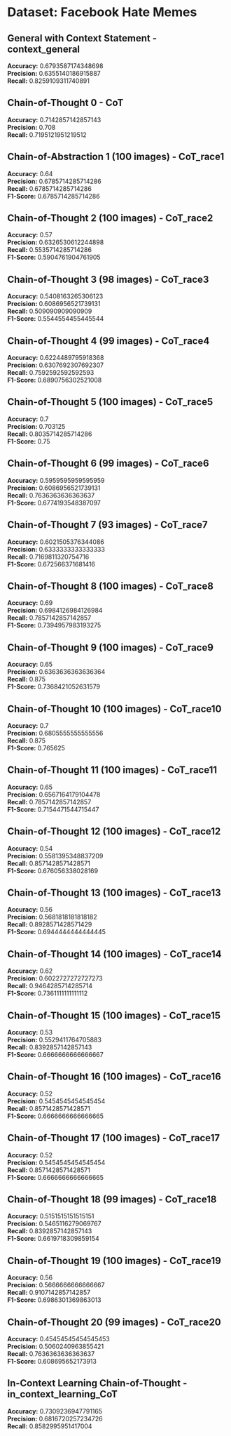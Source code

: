 # Dataset: Facebook Hate Memes

## General with Context Statement - context_general

**Accuracy:** 0.6793587174348698  
**Precision:** 0.6355140186915887  
**Recall:** 0.8259109311740891

## Chain-of-Thought 0 - CoT

**Accuracy:** 0.7142857142857143  
**Precision:** 0.708  
**Recall:** 0.7195121951219512  

## Chain-of-Abstraction 1 (100 images) - CoT_race1

**Accuracy:** 0.64      
**Precision:** 0.6785714285714286    
**Recall:** 0.6785714285714286  
**F1-Score:** 0.6785714285714286    

## Chain-of-Thought 2 (100 images) - CoT_race2

**Accuracy:** 0.57      
**Precision:** 0.6326530612244898    
**Recall:** 0.5535714285714286  
**F1-Score:** 0.5904761904761905    


## Chain-of-Thought 3 (98 images) - CoT_race3

**Accuracy:** 0.5408163265306123      
**Precision:** 0.6086956521739131    
**Recall:** 0.509090909090909  
**F1-Score:** 0.5544554455445544    

## Chain-of-Thought 4 (99 images) - CoT_race4

**Accuracy:** 0.6224489795918368      
**Precision:** 0.6307692307692307    
**Recall:** 0.7592592592592593  
**F1-Score:** 0.6890756302521008    

## Chain-of-Thought 5 (100 images) - CoT_race5

**Accuracy:** 0.7      
**Precision:** 0.703125    
**Recall:** 0.8035714285714286  
**F1-Score:** 0.75    

## Chain-of-Thought 6 (99 images) - CoT_race6

**Accuracy:** 0.5959595959595959      
**Precision:** 0.6086956521739131    
**Recall:** 0.7636363636363637  
**F1-Score:** 0.6774193548387097    

## Chain-of-Thought 7 (93 images) - CoT_race7

**Accuracy:** 0.6021505376344086      
**Precision:** 0.6333333333333333    
**Recall:** 0.7169811320754716  
**F1-Score:** 0.672566371681416

## Chain-of-Thought 8 (100 images) - CoT_race8

**Accuracy:** 0.69      
**Precision:** 0.6984126984126984    
**Recall:** 0.7857142857142857  
**F1-Score:** 0.7394957983193275

## Chain-of-Thought 9 (100 images) - CoT_race9

**Accuracy:** 0.65      
**Precision:** 0.6363636363636364    
**Recall:** 0.875  
**F1-Score:** 0.7368421052631579

## Chain-of-Thought 10 (100 images) - CoT_race10

**Accuracy:** 0.7      
**Precision:** 0.6805555555555556    
**Recall:** 0.875  
**F1-Score:** 0.765625  

## Chain-of-Thought 11 (100 images) - CoT_race11

**Accuracy:** 0.65      
**Precision:** 0.6567164179104478    
**Recall:** 0.7857142857142857  
**F1-Score:** 0.7154471544715447  

## Chain-of-Thought 12 (100 images) - CoT_race12

**Accuracy:** 0.54      
**Precision:** 0.5581395348837209    
**Recall:** 0.8571428571428571  
**F1-Score:** 0.676056338028169  

## Chain-of-Thought 13 (100 images) - CoT_race13

**Accuracy:** 0.56      
**Precision:** 0.5681818181818182    
**Recall:** 0.8928571428571429  
**F1-Score:** 0.6944444444444445  

## Chain-of-Thought 14 (100 images) - CoT_race14

**Accuracy:** 0.62      
**Precision:** 0.6022727272727273    
**Recall:** 0.9464285714285714  
**F1-Score:** 0.7361111111111112  

## Chain-of-Thought 15 (100 images) - CoT_race15

**Accuracy:** 0.53      
**Precision:** 0.5529411764705883    
**Recall:** 0.8392857142857143  
**F1-Score:** 0.6666666666666667  

## Chain-of-Thought 16 (100 images) - CoT_race16

**Accuracy:** 0.52      
**Precision:** 0.5454545454545454    
**Recall:** 0.8571428571428571  
**F1-Score:** 0.6666666666666665  

## Chain-of-Thought 17 (100 images) - CoT_race17

**Accuracy:** 0.52      
**Precision:** 0.5454545454545454    
**Recall:** 0.8571428571428571  
**F1-Score:** 0.6666666666666665  

## Chain-of-Thought 18 (99 images) - CoT_race18

**Accuracy:** 0.5151515151515151      
**Precision:** 0.5465116279069767    
**Recall:** 0.8392857142857143  
**F1-Score:** 0.6619718309859154  

## Chain-of-Thought 19 (100 images) - CoT_race19

**Accuracy:** 0.56      
**Precision:** 0.5666666666666667    
**Recall:** 0.9107142857142857  
**F1-Score:** 0.6986301369863013  

## Chain-of-Thought 20 (99 images) - CoT_race20

**Accuracy:** 0.45454545454545453      
**Precision:** 0.5060240963855421    
**Recall:** 0.7636363636363637  
**F1-Score:** 0.608695652173913

## In-Context Learning Chain-of-Thought - in_context_learning_CoT

**Accuracy:** 0.7309236947791165  
**Precision:** 0.6816720257234726  
**Recall:** 0.8582995951417004 
